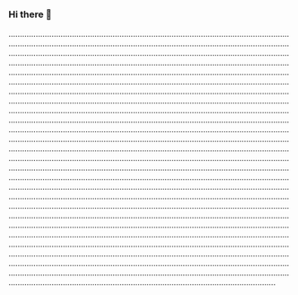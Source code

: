 ### Hi there 👋

..............................................................................................................................................................................................................................................................................................................................................................................................................................................................................................................................................................................................................................................................................................................................................................................................................................................................................................................................................................................................................................................................................................................................................................................................................................................................................................................................................................................................................................................................................................................................................................................................................................................................................................................................................................................................................................................................................................................................................................................................................................................................................................................................................................................................................................................................................................................................................................................................................................................................................................................................................................................................................................................................................................................................................................................................................................................................................................................................................................................................................................................................................................................................................................................................................................................................................................................................................................................................................................................................................